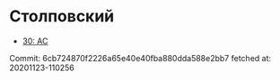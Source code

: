 # Столповский
- [30: AC](30.md)

Commit: 6cb724870f2226a65e40e40fba880dda588e2bb7
 fetched at: 20201123-110256
